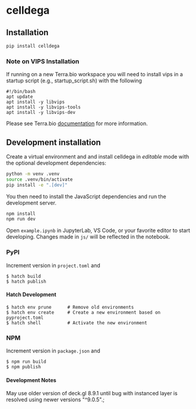 # celldega

## Installation

```sh
pip install celldega
```

### Note on VIPS Installation
If running on a new Terra.bio workspace you will need to install vips in a startup script (e.g., startup_script.sh) with the following

```
#!/bin/bash
apt update
apt install -y libvips
apt install -y libvips-tools
apt install -y libvips-dev
```

Please see Terra.bio [documentation](https://support.terra.bio/hc/en-us/articles/360058193872-Preconfigure-a-Cloud-Environment-with-a-startup-script) for more information.

## Development installation

Create a virtual environment and and install celldega in *editable* mode with the
optional development dependencies:

```sh
python -m venv .venv
source .venv/bin/activate
pip install -e ".[dev]"
```

You then need to install the JavaScript dependencies and run the development server.

```sh
npm install
npm run dev
```

Open `example.ipynb` in JupyterLab, VS Code, or your favorite editor
to start developing. Changes made in `js/` will be reflected
in the notebook.

### PyPI
Increment version in `project.toml` and

```
$ hatch build
$ hatch publish
```

#### Hatch Development
```
$ hatch env prune      # Remove old environments
$ hatch env create     # Create a new environment based on pyproject.toml
$ hatch shell          # Activate the new environment
```

### NPM
Increment version in `package.json` and

```
$ npm run build
$ npm publish
```

#### Development Notes
May use older version of deck.gl 8.9.1 until bug with instanced layer is resolved using newer versions "^9.0.5".;